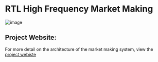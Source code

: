 # RTL High Frequency Market Making

![image](https://github.com/user-attachments/assets/4c70c7dd-0d5e-4747-a587-6a4ea5da3d6a)

## Project Website:
For more detail on the architecture of the market making system, view the [project webiste](https://snesamal.notion.site/RTL-High-Frequency-Market-Making-53cb6bd484d445859419c18aba3a6d3f?pvs=4)
